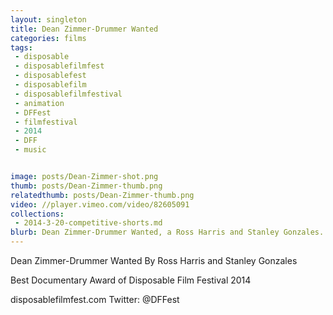 ```yaml
---
layout: singleton
title: Dean Zimmer-Drummer Wanted
categories: films
tags:
 - disposable
 - disposablefilmfest
 - disposablefest
 - disposablefilm
 - disposablefilmfestival
 - animation
 - DFFest
 - filmfestival
 - 2014
 - DFF
 - music


image: posts/Dean-Zimmer-shot.png
thumb: posts/Dean-Zimmer-thumb.png
relatedthumb: posts/Dean-Zimmer-thumb.png
video: //player.vimeo.com/video/82605091
collections:
 - 2014-3-20-competitive-shorts.md
blurb: Dean Zimmer-Drummer Wanted, a Ross Harris and Stanley Gonzales.
---
```


Dean Zimmer-Drummer Wanted
By Ross Harris and Stanley Gonzales

Best Documentary Award of Disposable Film Festival 2014

disposablefilmfest.com
Twitter: @DFFest
